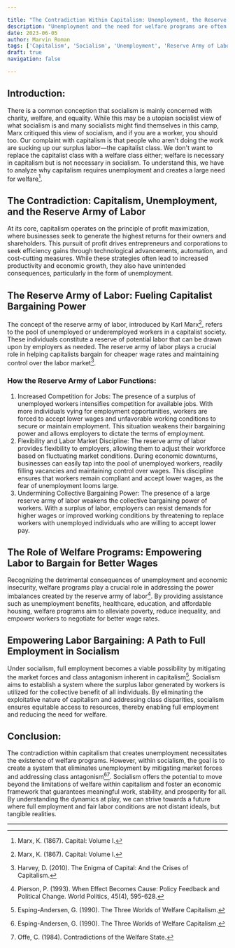```yaml
---

title: "The Contradiction Within Capitalism: Unemployment, the Reserve Army of Labor, and the Path to Full Employment in Socialism"
description: "Unemployment and the need for welfare programs are often seen as inherent flaws of capitalism. This article explores the contradiction within capitalism that creates unemployment, driven by the reserve army of labor. It delves into the role of welfare programs in empowering labor within capitalism and highlights the possibility of achieving full employment under socialism by mitigating market forces and addressing class antagonism."
date: 2023-06-05
author: Marvin Roman
tags: ['Capitalism', 'Socialism', 'Unemployment', 'Reserve Army of Labor', 'Welfare Programs', 'Labor Rights', 'Market Forces', 'Class Antagonism', 'Full Employment']
draft: true
navigation: false

---
```


## Introduction:

There is a common conception that socialism is mainly concerned with charity, welfare, and equality. While this may be a utopian socialist view of what socialism is and many socialists might find themselves in this camp, Marx critiqued this view of socialism, and if you are a worker, you should too. Our complaint with capitalism is that people who aren't doing the work are sucking up our surplus labor—the capitalist class. We don't want to replace the capitalist class with a welfare class either; welfare is necessary in capitalism but is not necessary in socialism. To understand this, we have to analyze why capitalism requires unemployment and creates a large need for welfare[^1].

## The Contradiction: Capitalism, Unemployment, and the Reserve Army of Labor

At its core, capitalism operates on the principle of profit maximization, where businesses seek to generate the highest returns for their owners and shareholders. This pursuit of profit drives entrepreneurs and corporations to seek efficiency gains through technological advancements, automation, and cost-cutting measures. While these strategies often lead to increased productivity and economic growth, they also have unintended consequences, particularly in the form of unemployment.

## The Reserve Army of Labor: Fueling Capitalist Bargaining Power

The concept of the reserve army of labor, introduced by Karl Marx[^1], refers to the pool of unemployed or underemployed workers in a capitalist society. These individuals constitute a reserve of potential labor that can be drawn upon by employers as needed. The reserve army of labor plays a crucial role in helping capitalists bargain for cheaper wage rates and maintaining control over the labor market[^2].

### How the Reserve Army of Labor Functions:

1. Increased Competition for Jobs: The presence of a surplus of unemployed workers intensifies competition for available jobs. With more individuals vying for employment opportunities, workers are forced to accept lower wages and unfavorable working conditions to secure or maintain employment. This situation weakens their bargaining power and allows employers to dictate the terms of employment.  
2. Flexibility and Labor Market Discipline: The reserve army of labor provides flexibility to employers, allowing them to adjust their workforce based on fluctuating market conditions. During economic downturns, businesses can easily tap into the pool of unemployed workers, readily filling vacancies and maintaining control over wages. This discipline ensures that workers remain compliant and accept lower wages, as the fear of unemployment looms large.  
3. Undermining Collective Bargaining Power: The presence of a large reserve army of labor weakens the collective bargaining power of workers. With a surplus of labor, employers can resist demands for higher wages or improved working conditions by threatening to replace workers with unemployed individuals who are willing to accept lower pay.  

## The Role of Welfare Programs: Empowering Labor to Bargain for Better Wages

Recognizing the detrimental consequences of unemployment and economic insecurity, welfare programs play a crucial role in addressing the power imbalances created by the reserve army of labor[^3]. By providing assistance such as unemployment benefits, healthcare, education, and affordable housing, welfare programs aim to alleviate poverty, reduce inequality, and empower workers to negotiate for better wage rates.

## Empowering Labor Bargaining: A Path to Full Employment in Socialism

Under socialism, full employment becomes a viable possibility by mitigating the market forces and class antagonism inherent in capitalism[^4]. Socialism aims to establish a system where the surplus labor generated by workers is utilized for the collective benefit of all individuals. By eliminating the exploitative nature of capitalism and addressing class disparities, socialism ensures equitable access to resources, thereby enabling full employment and reducing the need for welfare.

## Conclusion:

The contradiction within capitalism that creates unemployment necessitates the existence of welfare programs. However, within socialism, the goal is to create a system that eliminates unemployment by mitigating market forces and addressing class antagonism[^4][^5]. Socialism offers the potential to move beyond the limitations of welfare within capitalism and foster an economic framework that guarantees meaningful work, stability, and prosperity for all. By understanding the dynamics at play, we can strive towards a future where full employment and fair labor conditions are not distant ideals, but tangible realities.


--- 

[^1]: Marx, K. (1867). Capital: Volume I.  
[^2]: Harvey, D. (2010). The Enigma of Capital: And the Crises of Capitalism.  
[^3]: Pierson, P. (1993). When Effect Becomes Cause: Policy Feedback and Political Change. World Politics, 45(4), 595-628.  
[^4]: Esping-Andersen, G. (1990). The Three Worlds of Welfare Capitalism.  
[^5]: Offe, C. (1984). Contradictions of the Welfare State.  
